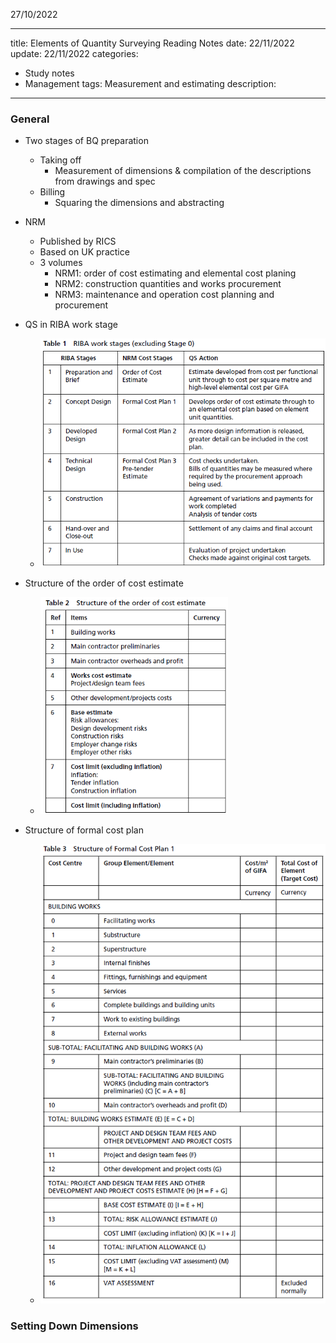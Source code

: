 27/10/2022

---
title: Elements of Quantity Surveying Reading Notes
date: 22/11/2022
update: 22/11/2022
categories:
- Study notes
- Management
tags: Measurement and estimating
description: 
---

### General

- Two stages of BQ preparation
    - Taking off
        - Measurement of dimensions & compilation of the descriptions from drawings and spec
    - Billing
        - Squaring the dimensions and abstracting

- NRM
    - Published by RICS
    - Based on UK practice
    - 3 volumes
        - NRM1: order of cost estimating and elemental cost planing
        - NRM2: construction quantities and works procurement
        - NRM3: maintenance and operation cost planning and procurement

- QS in RIBA work stage
    - <img src="https://raw.githubusercontent.com/zoe-gif/images/master/20221122234316.png" width="500" height="">

- Structure of the order of cost estimate
    - <img src="https://raw.githubusercontent.com/zoe-gif/images/master/20221122234522.png" width="300" height="">

- Structure of formal cost plan
    - <img src="https://raw.githubusercontent.com/zoe-gif/images/master/20221122234620.png" width="500" height="">

### Setting Down Dimensions